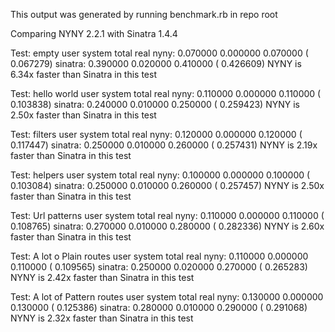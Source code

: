 This output was generated by running benchmark.rb in repo root

Comparing NYNY 2.2.1 with Sinatra 1.4.4

Test: empty
              user     system      total        real
nyny:     0.070000   0.000000   0.070000 (  0.067279)
sinatra:  0.390000   0.020000   0.410000 (  0.426609)
NYNY is 6.34x faster than Sinatra in this test

Test: hello world
              user     system      total        real
nyny:     0.110000   0.000000   0.110000 (  0.103838)
sinatra:  0.240000   0.010000   0.250000 (  0.259423)
NYNY is 2.50x faster than Sinatra in this test

Test: filters
              user     system      total        real
nyny:     0.120000   0.000000   0.120000 (  0.117447)
sinatra:  0.250000   0.010000   0.260000 (  0.257431)
NYNY is 2.19x faster than Sinatra in this test

Test: helpers
              user     system      total        real
nyny:     0.100000   0.000000   0.100000 (  0.103084)
sinatra:  0.250000   0.010000   0.260000 (  0.257457)
NYNY is 2.50x faster than Sinatra in this test

Test: Url patterns
              user     system      total        real
nyny:     0.110000   0.000000   0.110000 (  0.108765)
sinatra:  0.270000   0.010000   0.280000 (  0.282336)
NYNY is 2.60x faster than Sinatra in this test

Test: A lot o Plain routes
              user     system      total        real
nyny:     0.110000   0.000000   0.110000 (  0.109565)
sinatra:  0.250000   0.020000   0.270000 (  0.265283)
NYNY is 2.42x faster than Sinatra in this test

Test: A lot of Pattern routes
              user     system      total        real
nyny:     0.130000   0.000000   0.130000 (  0.125386)
sinatra:  0.280000   0.010000   0.290000 (  0.291068)
NYNY is 2.32x faster than Sinatra in this test